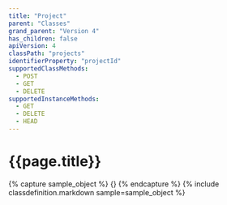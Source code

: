 ```yaml
---
title: "Project"
parent: "Classes"
grand_parent: "Version 4"
has_children: false
apiVersion: 4
classPath: "projects"
identifierProperty: "projectId"
supportedClassMethods:
  - POST
  - GET
  - DELETE
supportedInstanceMethods:
  - GET
  - DELETE
  - HEAD
---
```

# {{page.title}}

{% capture sample_object %}
{}
{% endcapture %}
{% include classdefinition.markdown sample=sample_object %}